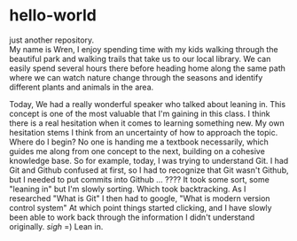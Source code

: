 # hello-world
just another repository.  
My name is Wren, I enjoy spending time with my kids walking through the beautiful park and walking trails that take us to our local library.  We can easily spend several hours there before heading home along the same path where we can watch nature change through the seasons and identify different plants and animals in the area.


Today, We had a really wonderful speaker who talked about leaning in.  This concept is one of the most valuable that I'm gaining in this class.  I think there is a real hesitation when it comes to learning something new. My own hesitation stems I think from an uncertainty of how to approach the topic.  Where do I begin?  No one is handing me a textbook necessarily, which guides me along from one concept to the next, building on a cohesive knowledge base.  So for example, today, I was trying to understand Git.  I had Git and Github confused at first, so I had to recognize that Git wasn't Github, but I needed to put commits into Github  ... ????  It took some sort, some "leaning in" but I'm slowly sorting.  Which took backtracking.  As I researched "What is Git"  I then had to google, "What is modern version control system"  At which point things started clicking, and I have slowly been able to work back through the information I didn't understand originally.  *sigh*  =)  Lean in.
